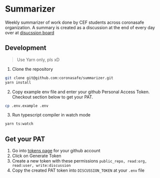 # Summarizer

Weekly summarizer of work done by CEF students across coronasafe organization. A summary is created as a discussion at the end of every day over at [disucssion board](https://github.com/orgs/coronasafe/teams/cef)

## Development

> Use Yarn only, pls xD

1. Clone the repository

```bash
git clone git@github.com:coronasafe/summarizer.git
yarn install
```

2. Copy example env file and enter your github Personal Access Token. Checkout section below to get your PAT.

```bash
cp .env.example .env
```

3. Run typescript compiler in watch mode

```bash
yarn ts:watch
```

## Get your PAT

1. Go into [tokens page](https://github.com/settings/tokens) for your github account
2. Click on Generate Token
3. Create a new token with these permissions `public_repo, read:org, read:user, write:discussion`
4. Copy the created PAT token into `DISCUSSION_TOKEN` at your `.env` file

